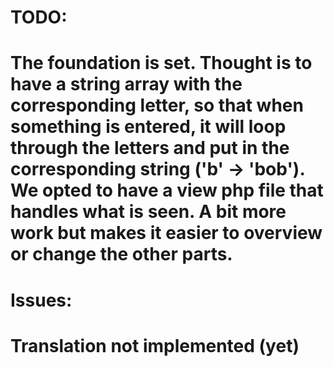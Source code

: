 # TODO: 
# The foundation is set. Thought is to have a string array with the corresponding letter, so that when something is entered, it will loop through the letters and put in the corresponding string ('b' -> 'bob'). We opted to have a view php file that handles what is seen. A bit more work but makes it easier to overview or change the other parts. 

# Issues:
# Translation not implemented (yet)
